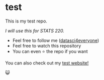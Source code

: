 # test

This is my test repo. 

*I will use this for STATS 220.*


- Feel free to follow me ([datasci4everyone](https://github.com/datasci4everyone))
- Feel free to watch this repository
- You can even ⭐ the repo if you want 

You can also check out my [test website!](https://github.com/ChloeHades)

😺
